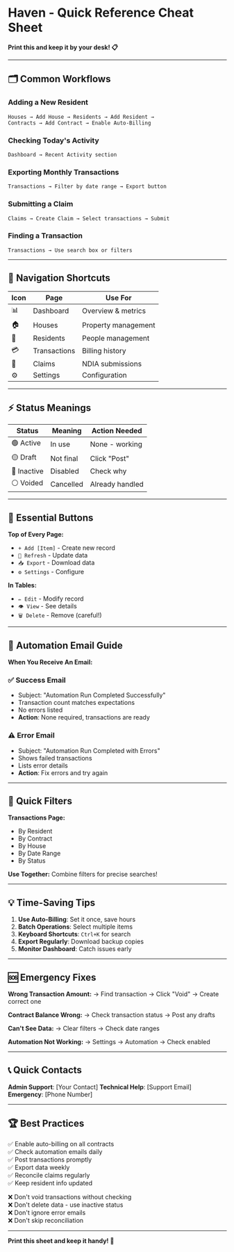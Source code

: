 # Haven - Quick Reference Cheat Sheet

**Print this and keep it by your desk! 📋**

---

## 🗂️ Common Workflows

### Adding a New Resident
```
Houses → Add House → Residents → Add Resident → 
Contracts → Add Contract → Enable Auto-Billing
```

### Checking Today's Activity
```
Dashboard → Recent Activity section
```

### Exporting Monthly Transactions
```
Transactions → Filter by date range → Export button
```

### Submitting a Claim
```
Claims → Create Claim → Select transactions → Submit
```

### Finding a Transaction
```
Transactions → Use search box or filters
```

---

## 📍 Navigation Shortcuts

| Icon | Page | Use For |
|------|------|---------|
| 📊 | Dashboard | Overview & metrics |
| 🏠 | Houses | Property management |
| 👥 | Residents | People management |
| 💳 | Transactions | Billing history |
| 📄 | Claims | NDIA submissions |
| ⚙️ | Settings | Configuration |

---

## ⚡ Status Meanings

| Status | Meaning | Action Needed |
|--------|---------|---------------|
| 🟢 Active | In use | None - working |
| 🟡 Draft | Not final | Click "Post" |
| 🔴 Inactive | Disabled | Check why |
| ⚪ Voided | Cancelled | Already handled |

---

## 🔑 Essential Buttons

**Top of Every Page:**
- `+ Add [Item]` - Create new record
- `🔄 Refresh` - Update data
- `📥 Export` - Download data
- `⚙️ Settings` - Configure

**In Tables:**
- `✏️ Edit` - Modify record
- `👁️ View` - See details
- `🗑️ Delete` - Remove (careful!)

---

## 📧 Automation Email Guide

**When You Receive An Email:**

### ✅ Success Email
- Subject: "Automation Run Completed Successfully"
- Transaction count matches expectations
- No errors listed
- **Action**: None required, transactions are ready

### ⚠️ Error Email
- Subject: "Automation Run Completed with Errors"
- Shows failed transactions
- Lists error details
- **Action**: Fix errors and try again

---

## 🎯 Quick Filters

**Transactions Page:**
- By Resident
- By Contract
- By House
- By Date Range
- By Status

**Use Together:**
Combine filters for precise searches!

---

## 💡 Time-Saving Tips

1. **Use Auto-Billing**: Set it once, save hours
2. **Batch Operations**: Select multiple items
3. **Keyboard Shortcuts**: `Ctrl+K` for search
4. **Export Regularly**: Download backup copies
5. **Monitor Dashboard**: Catch issues early

---

## 🆘 Emergency Fixes

**Wrong Transaction Amount:**
→ Find transaction → Click "Void" → Create correct one

**Contract Balance Wrong:**
→ Check transaction status → Post any drafts

**Can't See Data:**
→ Clear filters → Check date ranges

**Automation Not Working:**
→ Settings → Automation → Check enabled

---

## 📞 Quick Contacts

**Admin Support**: [Your Contact]
**Technical Help**: [Support Email]
**Emergency**: [Phone Number]

---

## 🏆 Best Practices

✅ Enable auto-billing on all contracts  
✅ Check automation emails daily  
✅ Post transactions promptly  
✅ Export data weekly  
✅ Reconcile claims regularly  
✅ Keep resident info updated  

❌ Don't void transactions without checking  
❌ Don't delete data - use inactive status  
❌ Don't ignore error emails  
❌ Don't skip reconciliation  

---

**Print this sheet and keep it handy! 📌**
